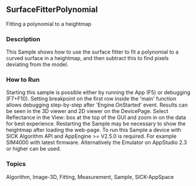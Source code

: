 ## SurfaceFitterPolynomial
Fitting a polynomial to a heightmap
### Description
This Sample shows how to use the surface fitter to fit a polynomial to a 
curved surface in a heightmap, and then subtract this to find pixels deviating 
from the model.
### How to Run
Starting this sample is possible either by running the App (F5) or
debugging (F7+F10). Setting breakpoint on the first row inside the 'main'
function allows debugging step-by-step after 'Engine.OnStarted' event.
Results can be seen in the 3D viewer and 2D viewer on the DevicePage.
Select Reflectance in the View: box at the top of the GUI and zoom in on the
data for best experience.
Restarting the Sample may be necessary to show the heightmap after loading the web-page.
To run this Sample a device with SICK Algorithm API and AppEngine >= V2.5.0 is
required. For example SIM4000 with latest firmware. Alternatively the Emulator
on AppStudio 2.3 or higher can be used.

### Topics
Algorithm, Image-3D, Fitting, Measurement, Sample, SICK-AppSpace